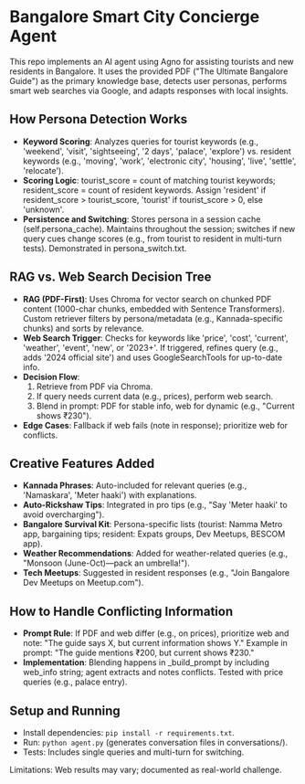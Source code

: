 # Bangalore Smart City Concierge Agent

This repo implements an AI agent using Agno for assisting tourists and new residents in Bangalore. It uses the provided PDF ("The Ultimate Bangalore Guide") as the primary knowledge base, detects user personas, performs smart web searches via Google, and adapts responses with local insights.

## How Persona Detection Works
- **Keyword Scoring**: Analyzes queries for tourist keywords (e.g., 'weekend', 'visit', 'sightseeing', '2 days', 'palace', 'explore') vs. resident keywords (e.g., 'moving', 'work', 'electronic city', 'housing', 'live', 'settle', 'relocate').
- **Scoring Logic**: tourist_score = count of matching tourist keywords; resident_score = count of resident keywords. Assign 'resident' if resident_score > tourist_score, 'tourist' if tourist_score > 0, else 'unknown'.
- **Persistence and Switching**: Stores persona in a session cache (self.persona_cache). Maintains throughout the session; switches if new query cues change scores (e.g., from tourist to resident in multi-turn tests). Demonstrated in persona_switch.txt.

## RAG vs. Web Search Decision Tree
- **RAG (PDF-First)**: Uses Chroma for vector search on chunked PDF content (1000-char chunks, embedded with Sentence Transformers). Custom retriever filters by persona/metadata (e.g., Kannada-specific chunks) and sorts by relevance.
- **Web Search Trigger**: Checks for keywords like 'price', 'cost', 'current', 'weather', 'event', 'new', or '2023+'. If triggered, refines query (e.g., adds '2024 official site') and uses GoogleSearchTools for up-to-date info.
- **Decision Flow**:
  1. Retrieve from PDF via Chroma.
  2. If query needs current data (e.g., prices), perform web search.
  3. Blend in prompt: PDF for stable info, web for dynamic (e.g., "Current shows ₹230").
- **Edge Cases**: Fallback if web fails (note in response); prioritize web for conflicts.

## Creative Features Added
- **Kannada Phrases**: Auto-included for relevant queries (e.g., 'Namaskara', 'Meter haaki') with explanations.
- **Auto-Rickshaw Tips**: Integrated in pro tips (e.g., "Say 'Meter haaki' to avoid overcharging").
- **Bangalore Survival Kit**: Persona-specific lists (tourist: Namma Metro app, bargaining tips; resident: Expats groups, Dev Meetups, BESCOM app).
- **Weather Recommendations**: Added for weather-related queries (e.g., "Monsoon (June-Oct)—pack an umbrella!").
- **Tech Meetups**: Suggested in resident responses (e.g., "Join Bangalore Dev Meetups on Meetup.com").

## How to Handle Conflicting Information
- **Prompt Rule**: If PDF and web differ (e.g., on prices), prioritize web and note: "The guide says X, but current information shows Y." Example in prompt: "The guide mentions ₹200, but current shows ₹230."
- **Implementation**: Blending happens in _build_prompt by including web_info string; agent extracts and notes conflicts. Tested with price queries (e.g., palace entry).

## Setup and Running
- Install dependencies: `pip install -r requirements.txt`.
- Run: `python agent.py` (generates conversation files in conversations/).
- Tests: Includes single queries and multi-turn for switching.

Limitations: Web results may vary; documented as real-world challenge.
